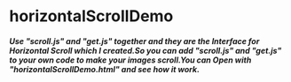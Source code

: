 horizontalScrollDemo
====================

##### Use "scroll.js" and "get.js" together and they are the Interface for Horizontal Scroll which I created.So you can add "scroll.js" and "get.js" to your own code to make your images scroll.You can Open with "horizontalScrollDemo.html" and see how it work.

